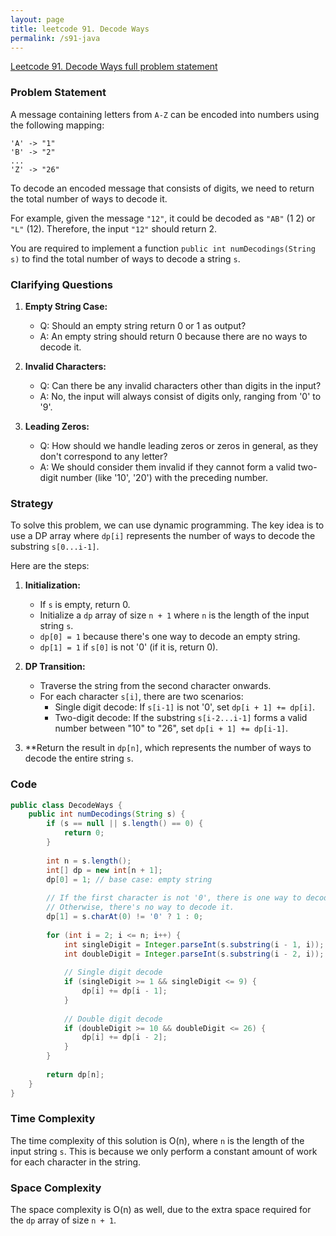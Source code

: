 ```yaml
---
layout: page
title: leetcode 91. Decode Ways
permalink: /s91-java
---
```

[Leetcode 91. Decode Ways full problem statement](https://algoadvance.github.io/algoadvance/l91)
### Problem Statement
A message containing letters from `A-Z` can be encoded into numbers using the following mapping:

```
'A' -> "1"
'B' -> "2"
...
'Z' -> "26"
```

To decode an encoded message that consists of digits, we need to return the total number of ways to decode it.

For example, given the message `"12"`, it could be decoded as `"AB"` (1 2) or `"L"` (12). Therefore, the input `"12"` should return 2.

You are required to implement a function `public int numDecodings(String s)` to find the total number of ways to decode a string `s`.

### Clarifying Questions
1. **Empty String Case:**
   - Q: Should an empty string return 0 or 1 as output?
   - A: An empty string should return 0 because there are no ways to decode it.

2. **Invalid Characters:**
   - Q: Can there be any invalid characters other than digits in the input?
   - A: No, the input will always consist of digits only, ranging from '0' to '9'.

3. **Leading Zeros:**
   - Q: How should we handle leading zeros or zeros in general, as they don't correspond to any letter?
   - A: We should consider them invalid if they cannot form a valid two-digit number (like '10', '20') with the preceding number.

### Strategy
To solve this problem, we can use dynamic programming. The key idea is to use a DP array where `dp[i]` represents the number of ways to decode the substring `s[0...i-1]`. 

Here are the steps:
1. **Initialization:**
   - If `s` is empty, return 0.
   - Initialize a `dp` array of size `n + 1` where `n` is the length of the input string `s`.
   - `dp[0] = 1` because there's one way to decode an empty string.
   - `dp[1] = 1` if `s[0]` is not '0' (if it is, return 0).

2. **DP Transition:**
   - Traverse the string from the second character onwards.
   - For each character `s[i]`, there are two scenarios:
     - Single digit decode: If `s[i-1]` is not '0', set `dp[i + 1] += dp[i]`.
     - Two-digit decode: If the substring `s[i-2...i-1]` forms a valid number between "10" to "26", set `dp[i + 1] += dp[i-1]`.

3. **Return the result in `dp[n]`, which represents the number of ways to decode the entire string `s`.

### Code

```java
public class DecodeWays {
    public int numDecodings(String s) {
        if (s == null || s.length() == 0) {
            return 0;
        }
        
        int n = s.length();
        int[] dp = new int[n + 1];
        dp[0] = 1; // base case: empty string
        
        // If the first character is not '0', there is one way to decode it.
        // Otherwise, there's no way to decode it.
        dp[1] = s.charAt(0) != '0' ? 1 : 0;
        
        for (int i = 2; i <= n; i++) {
            int singleDigit = Integer.parseInt(s.substring(i - 1, i));
            int doubleDigit = Integer.parseInt(s.substring(i - 2, i));
            
            // Single digit decode
            if (singleDigit >= 1 && singleDigit <= 9) {
                dp[i] += dp[i - 1];
            }
            
            // Double digit decode
            if (doubleDigit >= 10 && doubleDigit <= 26) {
                dp[i] += dp[i - 2];
            }
        }
        
        return dp[n];
    }
}
```

### Time Complexity
The time complexity of this solution is O(n), where `n` is the length of the input string `s`. This is because we only perform a constant amount of work for each character in the string.

### Space Complexity
The space complexity is O(n) as well, due to the extra space required for the `dp` array of size `n + 1`.